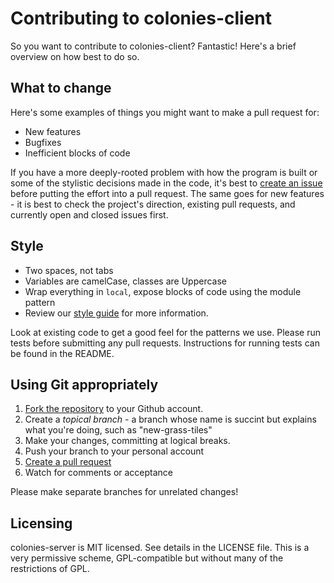 Contributing to colonies-client
===============================

So you want to contribute to colonies-client? Fantastic! Here's a brief overview on
how best to do so.

## What to change

Here's some examples of things you might want to make a pull request for:

* New features
* Bugfixes
* Inefficient blocks of code

If you have a more deeply-rooted problem with how the program is built or some
of the stylistic decisions made in the code, it's best to
[create an issue](https://github.com/Olivine-Labs/colonies-client/issues) before putting
the effort into a pull request. The same goes for new features - it is
best to check the project's direction, existing pull requests, and currently open
and closed issues first.

## Style

* Two spaces, not tabs
* Variables are camelCase, classes are Uppercase
* Wrap everything in `local`, expose blocks of code using the module pattern
* Review our [style guide](https://github.com/Olivine-Labs/javascript) for
  more information.

Look at existing code to get a good feel for the patterns we use. Please run
tests before submitting any pull requests. Instructions for running tests can
be found in the README.

## Using Git appropriately

1. [Fork the repository](https://github.com/Olivine-Labs/colonies-client/fork_select) to
  your Github account.
2. Create a *topical branch* - a branch whose name is succint but explains what
  you're doing, such as "new-grass-tiles"
3. Make your changes, committing at logical breaks.
4. Push your branch to your personal account
5. [Create a pull request](https://help.github.com/articles/using-pull-requests)
6. Watch for comments or acceptance

Please make separate branches for unrelated changes!

## Licensing

colonies-server is MIT licensed. See details in the LICENSE file. This is a very permissive
scheme, GPL-compatible but without many of the restrictions of GPL.
